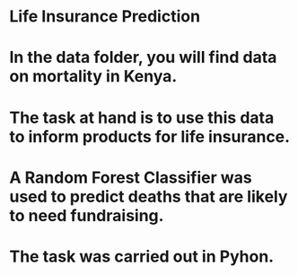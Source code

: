 # Life Insurance Prediction

# In the data folder, you will find data on mortality in Kenya.
# The task at hand is to use this data to inform products for life insurance.

# A Random Forest Classifier was used to predict deaths that are likely to need fundraising.
# The task was carried out in Pyhon.
